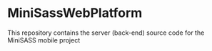 # MiniSassWebPlatform
This repository contains the server (back-end) source code for the MiniSASS mobile project
